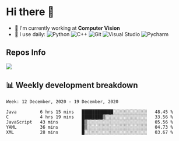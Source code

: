 # Hi there 👋

<!--
**Weijun-Lin/Weijun-Lin** is a ✨ _special_ ✨ repository because its `README.md` (this file) appears on your GitHub profile.

Here are some ideas to get you started:

- 🔭 I’m currently working on ...
- 🌱 I’m currently learning ...
- 👯 I’m looking to collaborate on ...
- 🤔 I’m looking for help with ...
- 💬 Ask me about ...
- 📫 How to reach me: ...
- 😄 Pronouns: ...
- ⚡ Fun fact: ...
-->

- 🏢 I'm currently working at **Computer Vision**
- 🚀 I use daily:
  ![Python](https://img.shields.io/badge/-Python-8fcfd1?style=plastic&logo=Python)
  ![C++](https://img.shields.io/badge/-Cpp-gray?style=plastic&logo=C%2B%2B)
  ![Git](https://img.shields.io/badge/-Git-black?style=plastic&logo=git)
  ![Visual Studio](https://img.shields.io/badge/-Visual%20Studio-bb89f3?style=plastic&logo=visual-studio)
  ![Pycharm](https://img.shields.io/badge/-Pycharm-2adc93?style=plastic&logo=pycharm)

## Repos Info
![](https://github-readme-stats.vercel.app/api?username=Weijun-Lin)

## 📊 Weekly development breakdown

<!--START_SECTION:waka-->
```text
Week: 12 December, 2020 - 19 December, 2020

Java         6 hrs 15 mins   ████████████░░░░░░░░░░░░░   48.45 % 
C            4 hrs 19 mins   ████████▒░░░░░░░░░░░░░░░░   33.56 % 
JavaScript   43 mins         █▒░░░░░░░░░░░░░░░░░░░░░░░   05.56 % 
YAML         36 mins         █▒░░░░░░░░░░░░░░░░░░░░░░░   04.73 % 
XML          28 mins         █░░░░░░░░░░░░░░░░░░░░░░░░   03.67 % 
```
<!--END_SECTION:waka-->
